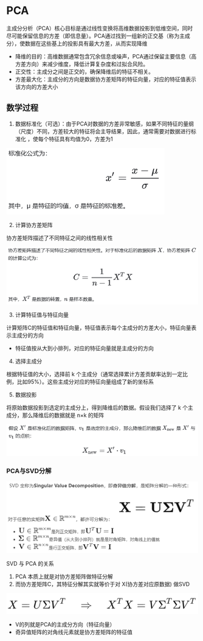 
# PCA

主成分分析（PCA）核心目标是通过线性变换将高维数据投影到低维空间，同时尽可能保留信息的方差（即信息量）。PCA通过找到一组新的正交基（称为主成分），使数据在这些基上的投影具有最大方差，从而实现降维

- 降维的目的：高维数据通常包含冗余信息或噪声，PCA通过保留主要信息（高方差方向）来减少维度，降低计算复杂度和过拟合风险。
- 正交性：主成分之间是正交的，确保降维后的特征不相关。
- 方差最大化：主成分的方向是数据协方差矩阵的特征向量，对应的特征值表示该方向的方差大小

## 数学过程

1. 数据标准化（可选）：由于PCA对数据的方差非常敏感，如果不同特征的量纲（尺度）不同，方差较大的特征将会主导结果，因此，通常需要对数据进行标准化 ，使每个特征具有均值为0，方差为1

![alt text](./img/PCA主成分分析/image.png)

2. 计算协方差矩阵

协方差矩阵描述了不同特征之间的线性相关性

![alt text](./img/PCA主成分分析/image-1.png)

3. 计算特征值与特征向量

计算矩阵C的特征值和特征向量，特征值表示每个主成分的方差大小，特征向量表示主成分的方向

- 特征值按从大到小排列，对应的特征向量就是主成分的方向

4. 选择主成分

根据特征值的大小，选择前 k 个主成分（通常选择累计方差贡献率达到一定比例，比如95%）。这些主成分对应的特征向量组成了新的坐标系

5. 数据投影

将原始数据投影到选定的主成分上，得到降维后的数据。假设我们选择了 k 个主成分，那么降维后的数据就是 n×k 的矩阵

![alt text](./img/PCA主成分分析/image-2.png)

### PCA与SVD分解

![alt text](./img/PCA主成分分析/image-3.png)

SVD 与 PCA 的关系

1. PCA 本质上就是对协方差矩阵做特征分解
2. 而协方差矩阵C，其特征分解其实就等价于对 X(协方差对应原数据) 做SVD

![alt text](./img/PCA主成分分析/image-4.png)

- V的列就是PCA的主成分方向（特征向量）
- 奇异值矩阵的对角线元素就是协方差矩阵的特征值
